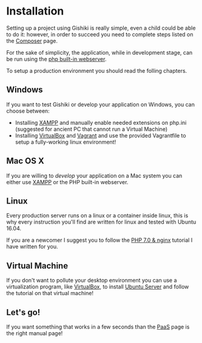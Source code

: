 # Installation
Setting up a project using Gishiki is really simple, even a child could be able to do it:
however, in order to succeed you need to complete steps listed on the [Composer](composer.md) page.

For the sake of simplicity, the application, while in development stage, can be
run using the [php built-in webserver](basic_php.md).

To setup a production environment you should read the folling chapters.


## Windows
If you want to test Gishiki or develop your application on Windows, you can
choose between:
* Installing [XAMPP](https://www.apachefriends.org/) and manually enable needed
extensions on php.ini (suggested for ancient PC that cannot run a Virtual Machine)
* Installing [VirtualBox](https://www.virtualbox.org/) and [Vagrant](https://www.vagrantup.com/)
and use the provided Vagrantfile to setup a fully-working linux environment!


## Mac OS X
If you are willing to *develop* your application on a Mac system you can either use
[XAMPP](https://www.apachefriends.org/) or the PHP built-in webserver.


## Linux
Every production server runs on a linux or a container inside linux, this is why
every instruction you'll find are written for linux and tested with Ubuntu 16.04.

If you are a newcomer I suggest you to follow the [PHP 7.0 & nginx](php_7_nginx.md)
tutorial I have written for you.


## Virtual Machine
If you don't want to pollute your desktop environment you can use a virtualization
program, like [VirtualBox](https://www.virtualbox.org/), to install [Ubuntu Server](http://www.ubuntu.com/download/server) and
follow the tutorial on that virtual machine!


## Let's go!
If you want something that works in a few seconds than the [PaaS](paas.md) page
is the right manual page!
